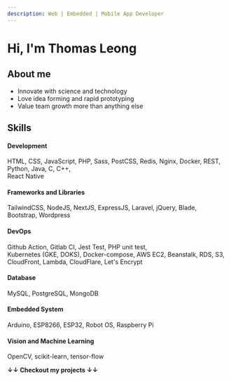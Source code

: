 ```yaml
---
description: Web | Embedded | Mobile App Developer
---
```


# Hi, I'm Thomas Leong

## About me

* Innovate with science and technology
* Love idea forming and rapid prototyping
* Value team growth more than anything else

## Skills

#### Development

HTML, CSS, JavaScript, PHP, Sass, PostCSS, Redis, Nginx, Docker, REST, Python, Java, C, C++,   
React Native

#### Frameworks and Libraries

TailwindCSS, NodeJS, NextJS, ExpressJS, Laravel, jQuery, Blade, Bootstrap, Wordpress

#### DevOps

Github Action, Gitlab CI, Jest Test, PHP unit test,   
Kubernetes \(GKE, DOKS\), Docker-compose, AWS EC2, Beanstalk, RDS, S3, CloudFront, Lambda, CloudFlare, Let's Encrypt

#### Database

MySQL, PostgreSQL, MongoDB

#### Embedded System

Arduino, ESP8266, ESP32, Robot OS, Raspberry Pi

#### Vision and Machine Learning

OpenCV, scikit-learn, tensor-flow



**↓↓ Checkout my projects ↓↓**

